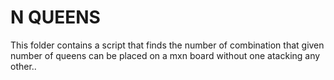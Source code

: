 # N QUEENS

This folder contains a script that finds the number of combination that given number of queens can be placed on a mxn board without one atacking any other..
